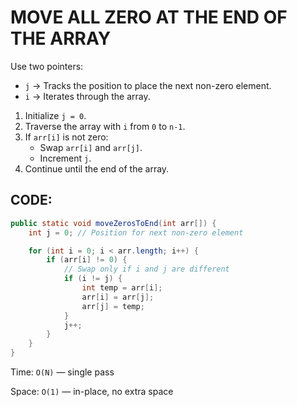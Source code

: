 # MOVE ALL ZERO AT THE END OF THE ARRAY

Use two pointers:

- `j` → Tracks the position to place the next non-zero element.
- `i` → Iterates through the array.

1. Initialize `j = 0`.
2. Traverse the array with `i` from `0` to `n-1`.
3. If `arr[i]` is not zero:
   - Swap `arr[i]` and `arr[j]`.
   - Increment `j`.
4. Continue until the end of the array.

## **CODE:**

```java
public static void moveZerosToEnd(int arr[]) {
    int j = 0; // Position for next non-zero element

    for (int i = 0; i < arr.length; i++) {
        if (arr[i] != 0) {
            // Swap only if i and j are different
            if (i != j) {
                int temp = arr[i];
                arr[i] = arr[j];
                arr[j] = temp;
            }
            j++;
        }
    }
}
```

Time: `O(N)` — single pass

Space: `O(1)` — in-place, no extra space
